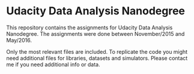 # Udacity Data Analysis Nanodegree

This repository contains the assignments for Udacity Data Analysis Nanodegree. The assignments were done between November/2015 and May/2016. 

Only the most relevant files are included. To replicate the code you might need additional files for libraries, datasets and simulators. Please contact me if you need additional info or data.